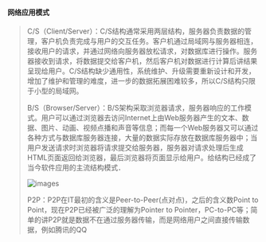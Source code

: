 #### 网络应用模式 

> C/S（Client/Server）：C/S结构通常采用两层结构，服务器负责数据的管理，客户机负责完成与用户的交互任务。客户机通过局域网与服务器相连，接收用户的请求，并通过网络向服务器放松请求，对数据库进行操作。服务器接收到请求，将数据提交给客户机，然后客户机对数据进行计算后讲结果呈现给用户。C/S结构缺少通用性，系统维护、升级需要重新设计和开发，增加了维护和管理的难度，进一步的数据拓展困难较多，所以C/S结构只限于小型的局域网。
>
> B/S（Browser/Server）：B/S架构采取浏览器请求，服务器响应的工作模式。用户可以通过浏览器去访问Internet上由Web服务器产生的文本、数据、图片、动画、视频点播和声音等信息；而每一个Web服务器又可以通过各种方式与数据库服务器连接，大量的数据实际存放在数据库服务器中；当用户发送请求时浏览器将请求提交给服务器，服务器对请求处理后生成HTML页面返回给浏览器，最后浏览器将页面显示给用户。给结构已经成了当今软件应用的主流结构模式．
>
> ![images](https://github.com/HuangXiongjin/python_study/blob/master/django文档/BS工作模式.png)
>
> P2P：P2P在IT最初的含义是Peer-to-Peer(点对点)，之后的含义数Point to Point，现在P2P已经被广泛的理解为Pointer to Pointer，PC-to-PC等；简单的讲P2P就是数据不在通过服务器传输，而是网络用户之间直接传输数据，例如腾讯的QQ

